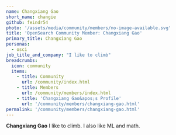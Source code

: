 ```yaml
---
name: Changxiang Gao
short_name: changie
github: feindr54
photo: '/assets/media/community/members/no-image-available.svg'
title: 'OpenSearch Community Member: Changxiang Gao'
primary_title: Changxiang Gao
personas:
  - osci
job_title_and_company: "I like to climb"
breadcrumbs:
  icon: community
  items:
    - title: Community
      url: /community/index.html
    - title: Members
      url: /community/members/index.html
    - title: 'Changxiang Gao&apos;s Profile'
      url: '/community/members/changxiang-gao.html'
permalink: '/community/members/changxiang-gao.html'
---
```


**Changxiang Gao** I like to climb. I also like ML and math.
